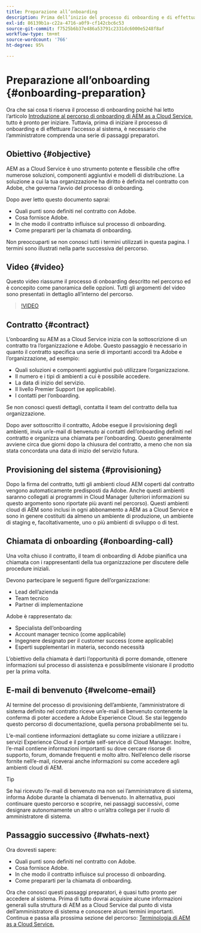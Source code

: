 ```yaml
---
title: Preparazione all’onboarding
description: Prima dell’inizio del processo di onboarding e di effettuare l’accesso al sistema è necessario che l’amministratore comprenda una serie di passaggi preparatori.
exl-id: 86139b1a-c22a-4716-a0f9-cf142cbc6c53
source-git-commit: f7525b6b37e486a53791c2331dc6000e5248f8af
workflow-type: tm+mt
source-wordcount: '766'
ht-degree: 95%

---
```


# Preparazione all’onboarding {#onboarding-preparation}

Ora che sai cosa ti riserva il processo di onboarding poiché hai letto l’articolo [Introduzione al percorso di onboarding di AEM as a Cloud Service,](overview.md) tutto è pronto per iniziare. Tuttavia, prima di iniziare il processo di onboarding e di effettuare l’accesso al sistema, è necessario che l’amministratore comprenda una serie di passaggi preparatori.

## Obiettivo {#objective}

AEM as a Cloud Service è uno strumento potente e flessibile che offre numerose soluzioni, componenti aggiuntivi e modelli di distribuzione. La soluzione a cui la tua organizzazione ha diritto è definita nel contratto con Adobe, che governa l’avvio del processo di onboarding.

Dopo aver letto questo documento saprai:

* Quali punti sono definiti nel contratto con Adobe.
* Cosa fornisce Adobe.
* In che modo il contratto influisce sul processo di onboarding.
* Come prepararti per la chiamata di onboarding.

Non preoccuparti se non conosci tutti i termini utilizzati in questa pagina. I termini sono illustrati nella parte successiva del percorso.

## Video {#video}

Questo video riassume il processo di onboarding descritto nel percorso ed è concepito come panoramica delle opzioni. Tutti gli argomenti del video sono presentati in dettaglio all’interno del percorso.

>[!VIDEO](https://video.tv.adobe.com/v/336959/?quality=12&learn=on)

## Contratto {#contract}

L’onboarding su AEM as a Cloud Service inizia con la sottoscrizione di un contratto tra l’organizzazione e Adobe. Questo passaggio è necessario in quanto il contratto specifica una serie di importanti accordi tra Adobe e l’organizzazione, ad esempio:

* Quali soluzioni e componenti aggiuntivi può utilizzare l’organizzazione.
* Il numero e i tipi di ambienti a cui è possibile accedere.
* La data di inizio del servizio.
* Il livello Premier Support (se applicabile).
* I contatti per l’onboarding.

Se non conosci questi dettagli, contatta il team del contratto della tua organizzazione.

Dopo aver sottoscritto il contratto, Adobe esegue il provisioning degli ambienti, invia un’e-mail di benvenuto ai contatti dell’onboarding definiti nel contratto e organizza una chiamata per l’onboarding. Questo generalmente avviene circa due giorni dopo la chiusura del contratto, a meno che non sia stata concordata una data di inizio del servizio futura.

## Provisioning del sistema {#provisioning}

Dopo la firma del contratto, tutti gli ambienti cloud AEM coperti dal contratto vengono automaticamente predisposti da Adobe. Anche questi ambienti saranno collegati ai programmi in Cloud Manager (ulteriori informazioni su questo argomento sono riportate più avanti nel percorso). Questi ambienti cloud di AEM sono inclusi in ogni abbonamento a AEM as a Cloud Service e sono in genere costituiti da almeno un ambiente di produzione, un ambiente di staging e, facoltativamente, uno o più ambienti di sviluppo o di test.

## Chiamata di onboarding {#onboarding-call}

Una volta chiuso il contratto, il team di onboarding di Adobe pianifica una chiamata con i rappresentanti della tua organizzazione per discutere delle procedure iniziali.

Devono partecipare le seguenti figure dell’organizzazione:

* Lead dell’azienda
* Team tecnico
* Partner di implementazione

Adobe è rappresentato da:

* Specialista dell’onboarding
* Account manager tecnico (come applicabile)
* Ingegnere designato per il customer success (come applicabile)
* Esperti supplementari in materia, secondo necessità

L’obiettivo della chiamata è darti l’opportunità di porre domande, ottenere informazioni sul processo di assistenza e possibilmente visionare il prodotto per la prima volta.

## E-mail di benvenuto {#welcome-email}

Al termine del processo di provisioning dell’ambiente, l’amministratore di sistema definito nel contratto riceve un’e-mail di benvenuto contenente la conferma di poter accedere a Adobe Experience Cloud. Se stai leggendo questo percorso di documentazione, quella persona probabilmente sei tu.

L’e-mail contiene informazioni dettagliate su come iniziare a utilizzare i servizi Experience Cloud e il portale self-service di Cloud Manager. Inoltre, l’e-mail contiene informazioni importanti su dove cercare risorse di supporto, forum, domande frequenti e molto altro. Nell’elenco delle risorse fornite nell’e-mail, riceverai anche informazioni su come accedere agli ambienti cloud di AEM.

>[!TIP]
>
>Se hai ricevuto l’e-mail di benvenuto ma non sei l’amministratore di sistema, informa Adobe durante la chiamata di benvenuto. In alternativa, puoi continuare questo percorso e scoprire, nei passaggi successivi, come designare autonomamente un altro o un’altra collega per il ruolo di amministratore di sistema.

## Passaggio successivo {#whats-next}

Ora dovresti sapere:

* Quali punti sono definiti nel contratto con Adobe.
* Cosa fornisce Adobe.
* In che modo il contratto influisce sul processo di onboarding.
* Come prepararti per la chiamata di onboarding.

Ora che conosci questi passaggi preparatori, è quasi tutto pronto per accedere al sistema. Prima di tutto dovrai acquisire alcune informazioni generali sulla struttura di AEM as a Cloud Service dal punto di vista dell’amministratore di sistema e conoscere alcuni termini importanti. Continua e passa alla prossima sezione del percorso: [Terminologia di AEM as a Cloud Service.](terminology.md)
